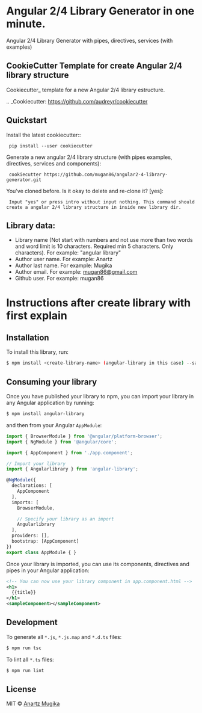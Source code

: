 # Angular 2/4 Library Generator in one minute.

Angular 2/4 Library Generator with pipes, directives, services (with examples)

CookieCutter Template for create Angular 2/4 library structure
----------

Cookiecutter_ template for a new Angular 2/4 library estructure. 

.. _Cookiecutter: https://github.com/audreyr/cookiecutter

Quickstart
----------

Install the latest cookiecutter:: 

     pip install --user cookiecutter

Generate a new angular 2/4 library structure (with pipes examples, directives, services and components):

     cookiecutter https://github.com/mugan86/angular2-4-library-generator.git

You've cloned <our-directory> before.
 Is it okay to delete and re-clone it? [yes]:
 
     Input "yes" or press intro without input nothing. This command should create a angular 2/4 library structure in inside new library dir.

## Library data:

* Library name (Not start with numbers and not use more than two words and word limit is 10 characters. Required min 5 characters. Only characters). For example: "angular library"
* Author user name. For example: Anartz
* Author last name. For example: Mugika
* Author email. For example: mugan86@gmail.com
* Github user. For example: mugan86

# Instructions after create library with first explain

## Installation

To install this library, run:

```bash
$ npm install <create-library-name> (angular-library in this case) --save
```

## Consuming your library

Once you have published your library to npm, you can import your library in any Angular application by running:

```bash
$ npm install angular-library
```

and then from your Angular `AppModule`:

```typescript
import { BrowserModule } from '@angular/platform-browser';
import { NgModule } from '@angular/core';

import { AppComponent } from './app.component';

// Import your library
import { Angularlibrary } from 'angular-library';

@NgModule({
  declarations: [
    AppComponent
  ],
  imports: [
    BrowserModule,

    // Specify your library as an import
    Angularlibrary
  ],
  providers: [],
  bootstrap: [AppComponent]
})
export class AppModule { }
```

Once your library is imported, you can use its components, directives and pipes in your Angular application:

```xml
<!-- You can now use your library component in app.component.html -->
<h1>
  {{title}}
</h1>
<sampleComponent></sampleComponent>
```

## Development

To generate all `*.js`, `*.js.map` and `*.d.ts` files:

```bash
$ npm run tsc
```

To lint all `*.ts` files:

```bash
$ npm run lint
```

## License

MIT © [Anartz Mugika](mailto:mugan86@gmail.com)
